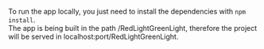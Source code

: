 To run the app locally, you just need to install the dependencies with <code>npm install</code>.<br>
The app is being built in the path /RedLightGreenLight, therefore the project will be served in localhost:port/RedLightGreenLight.
